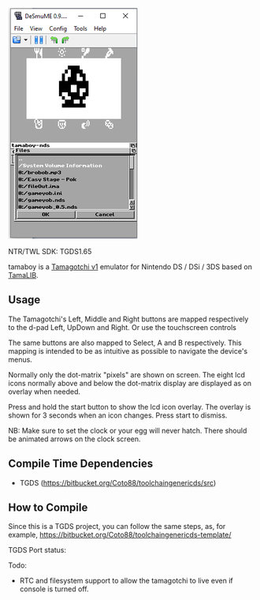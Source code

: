 ![tamaboy](img/tamaboy_nds.png)

NTR/TWL SDK: TGDS1.65

tamaboy is a [Tamagotchi v1](http://adb.arcadeitalia.net/?mame=tama) emulator
for Nintendo DS / DSi / 3DS based on [TamaLIB](https://github.com/jcrona/tamalib/).

## Usage

The Tamagotchi's Left, Middle and Right buttons are mapped respectively to the
d-pad Left, UpDown and Right. Or use the touchscreen controls

The same buttons are also mapped to Select, A and B respectively. This mapping
is intended to be as intuitive as possible to navigate the device's menus.

Normally only the dot-matrix "pixels" are shown on screen. The eight lcd icons
normally above and below the dot-matrix display are displayed as on overlay when
needed.

Press and hold the start button to show the lcd icon overlay. The overlay is
shown for 3 seconds when an icon changes. Press start to dismiss.

NB: Make sure to set the clock or your egg will never hatch. There should be
animated arrows on the clock screen.

## Compile Time Dependencies

- TGDS (https://bitbucket.org/Coto88/toolchaingenericds/src)

## How to Compile

Since this is a TGDS project, you can follow the same steps, as, for example, https://bitbucket.org/Coto88/toolchaingenericds-template/


TGDS Port status:

Todo: 
- RTC and filesystem support to allow the tamagotchi to live even if console is turned off.